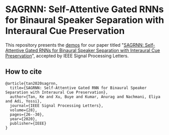 # SAGRNN: Self-Attentive Gated RNNs for Binaural Speaker Separation with Interaural Cue Preservation

This repository presents the [demos](https://jupiterethan.github.io/sagrnn.github.io/) for our paper titled "[SAGRNN: Self-Attentive Gated RNNs for Binaural Speaker Separation with Interaural Cue Preservation](https://arxiv.org/abs/2009.01381)", accepted by IEEE Signal Processing Letters.

## How to cite

```
@article{tan2020sagrnn,
  title={SAGRNN: Self-Attentive Gated RNN for Binaural Speaker Separation with Interaural Cue Preservation},
  author={Tan, Ke and Xu, Buye and Kumar, Anurag and Nachmani, Eliya and Adi, Yossi},
  journal={IEEE Signal Processing Letters},
  volume={28},
  pages={26--30},
  year={2020},
  publisher={IEEE}
}
```
